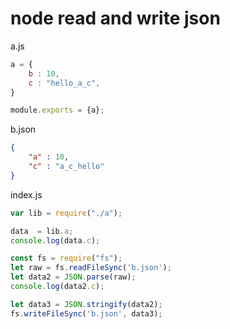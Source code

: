 # node read and write json

a.js

```javascript
a = {
    b : 10,
    c : "hello_a_c",
}

module.exports = {a};
```

b.json

```json
{
    "a" : 10,
    "c" : "a_c_hello"
}
```

index.js

```javascript
var lib = require("./a");

data  = lib.a;
console.log(data.c);

const fs = require("fs");
let raw = fs.readFileSync('b.json');
let data2 = JSON.parse(raw);
console.log(data2.c);

let data3 = JSON.stringify(data2);
fs.writeFileSync('b.json', data3);
```
